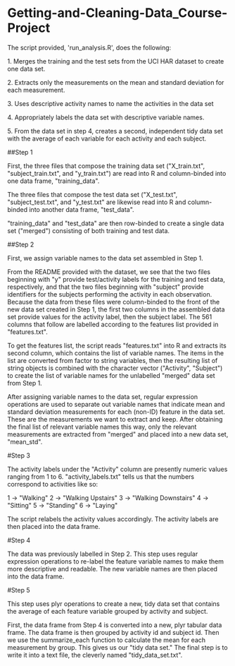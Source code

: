 # Getting-and-Cleaning-Data_Course-Project

The script provided, 'run_analysis.R', does the following:
<p>1. Merges the training and the test sets from the UCI HAR dataset to create one data set.
<p>2. Extracts only the measurements on the mean and standard deviation for each measurement. 
<p>3. Uses descriptive activity names to name the activities in the data set
<p>4. Appropriately labels the data set with descriptive variable names. 
<p>5. From the data set in step 4, creates a second, independent tidy data set with the average of each variable for each activity and each subject.

##Step 1

First, the three files that compose the training data set ("X_train.txt", "subject_train.txt", and "y_train.txt") are read into R and column-binded into one data frame, "training_data".

The three files that compose the test data set ("X_test.txt", "subject_test.txt", and "y_test.txt" are likewise read into R and column-binded into another data frame, "test_data".

"training_data" and "test_data" are then row-binded to create a single data set ("merged") consisting of both training and test data. 

##Step 2

First, we assign variable names to the data set assembled in Step 1. 

From the README provided with the dataset, we see that the two files beginning with "y" provide test/activity labels for the training and test data, respectively, and that the two files beginning with "subject" provide identifiers for the subjects performing the activity in each observation. Because the data from these files were column-binded to the front of the new data set created in Step 1, the first two columns in the assembled data set provide values for the activity label, then the subject label. The 561 columns that follow are labelled according to the features list provided in "features.txt". 

To get the features list, the script reads "features.txt" into R and extracts its second column, which contains the list of variable names. The items in the list are converted from factor to string variables, then the resulting list of string objects is combined with the character vector ("Activity", "Subject") to create the list of variable names for the unlabelled "merged" data set from Step 1. 

After assigning variable names to the data set, regular expression operations are used to separate out variable names that indicate mean and standard deviation measurements for each (non-ID) feature in the data set. These are the measurements
we want to extract and keep. After obtaining the final list of relevant variable names this way, only the relevant measurements are extracted from "merged" and placed into a new data set, "mean_std".

#Step 3

The activity labels under the "Activity" column are presently numeric values ranging from 1 to 6. "activity_labels.txt" tells us that the numbers correspond to activities like so:

1 -> "Walking"
2 -> "Walking Upstairs"
3 -> "Walking Downstairs"
4 -> "Sitting"
5 -> "Standing"
6 -> "Laying"

The script relabels the activity values accordingly. The activity labels are then placed into the data frame. 

#Step 4

The data was previously labelled in Step 2. This step uses regular expression operations to re-label the feature variable names to make them more descriptive and readable. The new variable names are then placed into the data frame. 

#Step 5

This step uses plyr operations to create a new, tidy data set that contains the average of each feature variable grouped by activity and subject. 

First, the data frame from Step 4 is converted into a new, plyr tabular data frame. The data frame is then grouped by activity id and subject id. Then we use the summarize_each function to calculate the mean for each measurement by group. This gives us our "tidy data set." The final step is to write it into a text file, the cleverly named "tidy_data_set.txt". 
